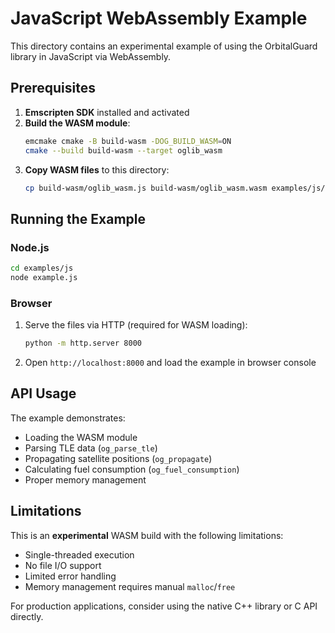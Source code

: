 # JavaScript WebAssembly Example

This directory contains an experimental example of using the OrbitalGuard library in JavaScript via WebAssembly.

## Prerequisites

1. **Emscripten SDK** installed and activated
2. **Build the WASM module**:
   ```bash
   emcmake cmake -B build-wasm -DOG_BUILD_WASM=ON
   cmake --build build-wasm --target oglib_wasm
   ```
3. **Copy WASM files** to this directory:
   ```bash
   cp build-wasm/oglib_wasm.js build-wasm/oglib_wasm.wasm examples/js/
   ```

## Running the Example

### Node.js
```bash
cd examples/js
node example.js
```

### Browser
1. Serve the files via HTTP (required for WASM loading):
   ```bash
   python -m http.server 8000
   ```
2. Open `http://localhost:8000` and load the example in browser console

## API Usage

The example demonstrates:
- Loading the WASM module
- Parsing TLE data (`og_parse_tle`)
- Propagating satellite positions (`og_propagate`)
- Calculating fuel consumption (`og_fuel_consumption`)
- Proper memory management

## Limitations

This is an **experimental** WASM build with the following limitations:
- Single-threaded execution
- No file I/O support
- Limited error handling
- Memory management requires manual `malloc`/`free`

For production applications, consider using the native C++ library or C API directly.
